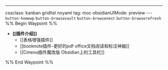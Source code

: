 ---
cssclass: kanban gridlist noyaml
tag: moc
obsidianUIMode: preview
--- `button-homewp`  `button-browsevault`  `button-browsenext` `button-browserefresh` 
%% Begin Waypoint %%
- **[[插件介绍]]**
	- [[表格增强插件]]
	- [[booknote插件-更好的pdf office文档阅读和标注神器]]
	- [[Cmenu插件魔改版 Obsidian上的工具栏]]

%% End Waypoint %%
